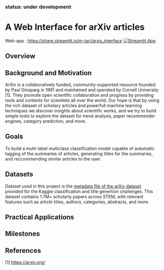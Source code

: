 ### status: under development

# A Web Interface for arXiv articles
Web-app : https://share.streamlit.io/m-tari/arxiv_interface [![Streamlit App](https://static.streamlit.io/badges/streamlit_badge_black_white.svg)](https://share.streamlit.io/m-tari/arxiv_interface)
## Overview

## Background and Motivation
ArXiv is a collaboratively funded, community-supported resource founded by Paul Ginsparg in 1991 and maintained and operated by Cornell University [1]. They promote open scientific collaboration and progress by providing tools and contents for scientists all over the world. Our hope is that by using the rich dataset of scholary articles and powerfull machine learning techniques we discover insights about scientific works, and we try to build simple tools to explore the dataset for trend analysis, paper recommender engines, category prediction, and more.

## Goals
To build a multi-label multiclass classification model capable of automatic tagging of the summaries of articles, generating titles for the summaries, and reccommending similar articles to the user.

## Datasets
Dataset used in this project is the [metadata file of the arXiv dataset](https://www.kaggle.com/Cornell-University/arxiv) provided for the Kaggle classification and title genertion challenges. This dataset contains 1.7M+ scholarly papers across STEM, with relevant features such as article titles, authors, categories, abstracts, and more.

## Practical Applications

## Milestones

## References
[1] https://arxiv.org/

